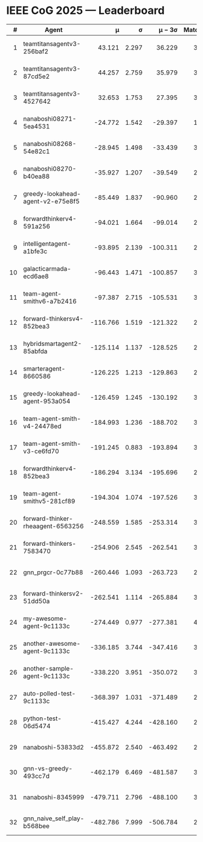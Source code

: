 # IEEE CoG 2025 — Leaderboard

| # | Agent | μ | σ | μ − 3σ | Matches | Updated |
|---:|---|---:|---:|---:|---:|---|
| 1 | teamtitansagentv3-256baf2 | 43.121 | 2.297 | 36.229 | 3400 | 2025-08-28 00:09 |
| 2 | teamtitansagentv3-87cd5e2 | 44.257 | 2.759 | 35.979 | 3320 | 2025-08-28 00:09 |
| 3 | teamtitansagentv3-4527642 | 32.653 | 1.753 | 27.395 | 3220 | 2025-08-28 00:09 |
| 4 | nanaboshi08271-5ea4531 | -24.772 | 1.542 | -29.397 | 1560 | 2025-08-28 00:09 |
| 5 | nanaboshi08268-54e82c1 | -28.945 | 1.498 | -33.439 | 3038 | 2025-08-28 00:09 |
| 6 | nanaboshi08270-b40ea88 | -35.927 | 1.207 | -39.549 | 2118 | 2025-08-28 00:09 |
| 7 | greedy-lookahead-agent-v2-e75e8f5 | -85.449 | 1.837 | -90.960 | 2686 | 2025-08-28 00:09 |
| 8 | forwardthinkerv4-591a256 | -94.021 | 1.664 | -99.014 | 2711 | 2025-08-28 00:09 |
| 9 | intelligentagent-a1bfe3c | -93.895 | 2.139 | -100.311 | 2903 | 2025-08-28 00:09 |
| 10 | galacticarmada-ecd6ae8 | -96.443 | 1.471 | -100.857 | 3020 | 2025-08-28 00:09 |
| 11 | team-agent-smithv6-a7b2416 | -97.387 | 2.715 | -105.531 | 3660 | 2025-08-28 00:09 |
| 12 | forward-thinkersv4-852bea3 | -116.766 | 1.519 | -121.322 | 2836 | 2025-08-28 00:09 |
| 13 | hybridsmartagent2-85abfda | -125.114 | 1.137 | -128.525 | 2869 | 2025-08-28 00:09 |
| 14 | smarteragent-8660586 | -126.225 | 1.213 | -129.863 | 2740 | 2025-08-28 00:09 |
| 15 | greedy-lookahead-agent-953a054 | -126.459 | 1.245 | -130.192 | 3066 | 2025-08-28 00:09 |
| 16 | team-agent-smith-v4-24478ed | -184.993 | 1.236 | -188.702 | 3294 | 2025-08-28 00:09 |
| 17 | team-agent-smith-v3-ce6fd70 | -191.245 | 0.883 | -193.894 | 3574 | 2025-08-28 00:09 |
| 18 | forwardthinkerv4-852bea3 | -186.294 | 3.134 | -195.696 | 2487 | 2025-08-28 00:09 |
| 19 | team-agent-smithv5-281cf89 | -194.304 | 1.074 | -197.526 | 3500 | 2025-08-28 00:09 |
| 20 | forward-thinker-rheaagent-6563256 | -248.559 | 1.585 | -253.314 | 3424 | 2025-08-28 00:09 |
| 21 | forward-thinkers-7583470 | -254.906 | 2.545 | -262.541 | 3340 | 2025-08-28 00:09 |
| 22 | gnn_prgcr-0c77b88 | -260.446 | 1.093 | -263.723 | 2840 | 2025-08-28 00:09 |
| 23 | forward-thinkersv2-51dd50a | -262.541 | 1.114 | -265.884 | 3664 | 2025-08-28 00:09 |
| 24 | my-awesome-agent-9c1133c | -274.449 | 0.977 | -277.381 | 4260 | 2025-08-28 00:09 |
| 25 | another-awesome-agent-9c1133c | -336.185 | 3.744 | -347.416 | 3800 | 2025-08-28 00:09 |
| 26 | another-sample-agent-9c1133c | -338.220 | 3.951 | -350.072 | 3420 | 2025-08-28 00:09 |
| 27 | auto-polled-test-9c1133c | -368.397 | 1.031 | -371.489 | 2940 | 2025-08-28 00:09 |
| 28 | python-test-06d5474 | -415.427 | 4.244 | -428.160 | 2770 | 2025-08-28 00:09 |
| 29 | nanaboshi-53833d2 | -455.872 | 2.540 | -463.492 | 2860 | 2025-08-28 00:09 |
| 30 | gnn-vs-greedy-493cc7d | -462.179 | 6.469 | -481.587 | 3140 | 2025-08-28 00:09 |
| 31 | nanaboshi-8345999 | -479.711 | 2.796 | -488.100 | 3190 | 2025-08-28 00:09 |
| 32 | gnn_naive_self_play-b568bee | -482.786 | 7.999 | -506.784 | 2460 | 2025-08-28 00:09 |
